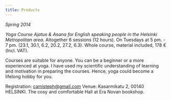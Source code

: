 ```yaml
---
title: Products
---
```


_Spring 2014_


*Yoga Course Ajatus & Asana for English speaking people in the Helsinki Metropolitan area*. Altogether 6 sessions (12 hours). On Tuesdays at 5 pm. - 7 pm. (23.1, 30.1, 6.2, 20.2, 27.2, 6.3). Whole course, material included, 178 €(Incl. VAT).

Courses are suitable for anyone. You can be a beginner or a more experienced at yoga. I have used my scientific understanding of learning and motivation in preparing the courses. Hence, yoga could become a lifelong hobby for you.

Registration: camisteph@gmail.com
Venue: Kasarmikatu 2, 00140 HELSINKI. The cosy and comfortable Hall at Era Novan bookshop. 
